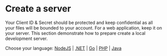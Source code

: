 # Create a server

Your Client ID & Secret should be protected and keep confidential as all your files will be bounded to your account. For a web application, keep it on your server. This section demonstrate how to prepare create a local development server.

Choose your language: [NodeJS](environment/setup/nodejs_2legged) | [.NET](environment/setup/net) | [Go](environment/setup/go) | [PHP](environment/setup/php) | [Java](environment/setup/java) 

